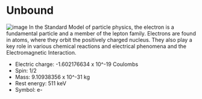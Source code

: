 # Unbound 
![image](https://user-images.githubusercontent.com/106238433/224565533-56e85505-fad8-4b13-98f7-a8abc2e326d0.png)
In the Standard Model of particle physics, the electron is a fundamental particle and a member of the lepton family. Electrons are found in atoms, where they orbit the positively charged nucleus. They also play a key role in various chemical reactions and electrical phenomena and the Electromagnetic Interaction.
- Electric charge: -1.602176634 x 10^-19 Coulombs
- Spin: 1/2
- Mass: 9.10938356 x 10^-31 kg
- Rest energy: 511 keV
- Symbol: e-
